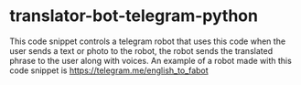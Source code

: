 # translator-bot-telegram-python
This code snippet controls a telegram robot that uses this code when the user sends a text or photo to the robot, the robot sends the translated phrase to the user along with voices.
An example of a robot made with this code snippet is https://telegram.me/english_to_fabot
